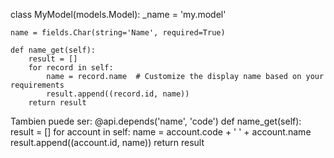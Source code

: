class MyModel(models.Model):
    _name = 'my.model'

    name = fields.Char(string='Name', required=True)

    def name_get(self):
        result = []
        for record in self:
            name = record.name  # Customize the display name based on your requirements
            result.append((record.id, name))
        return result

Tambien puede ser:
@api.depends('name', 'code')
    def name_get(self):
        result = []
        for account in self:
            name = account.code + ' ' + account.name
            result.append((account.id, name))
        return result